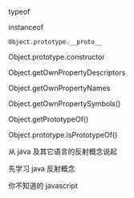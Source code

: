 typeof

instanceof

`Object.prototype.__proto__`

Object.prototype.constructor

Object.getOwnPropertyDescriptors

Object.getOwnPropertyNames

Object.getOwnPropertySymbols()

Object.getPrototypeOf()

Object.prototype.isPrototypeOf()


从 java 及其它语言的反射概念说起

先学习 java 反射概念

你不知道的 javascript
